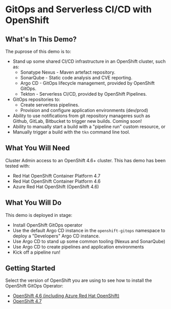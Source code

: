 # GitOps and Serverless CI/CD with OpenShift

## What's In This Demo?

The puprose of this demo is to:

* Stand up some shared CI/CD infrastructure in an OpenShift cluster, such as:
    * Sonatype Nexus - Maven artefact repository.
    * SonarQube - Static code analysis and CVE reporting.
    * Argo CD - GitOps lifecycle management, provided by OpenShift GitOps.
    * Tekton - Serverless CI/CD, provided by OpenShift Pipelines.
* GitOps repositories to:
    * Create serverless pipelines.
    * Provision and configure application environments (dev/prod)
* Ability to use notifications from git repository manageres such as Github, GitLab, Bitbucket to trigger new builds. Coming soon!
* Ability to manually start a build with a "pipeline run" custom resource, or
* Manually trigger a build with the `tkn` command line tool.

## What You Will Need

Cluster Admin access to an OpenShift 4.6+ cluster. This has demo has been tested with:

* Red Hat OpenShift Container Platform 4.7
* Red Hat OpenShift Container Platform 4.6
* Azure Red Hat OpenShift (OpenShift 4.6)

## What You Will Do

This demo is deployed in stage:
* Install OpenShift GitOps operator
* Use the default Argo CD instance in the `openshift-gitops` namespace to deploy a "Developers" Argo CD instance.
* Use Argo CD to stand up some common tooling (Nexus and SonarQube)
* Use Argo CD to create pipelines and application environments
* Kick off a pipeline run!

## Getting Started

Select the version of OpenShift you are using to see how to install the OpenShift GitOps Operator:

* [OpenShift 4.6 (including Azure Red Hat OpenShift)](docs/01-install-gitops-operator-46.md)
* [OpenShift 4.7](docs/01-install-gitops-operator-47.md)

